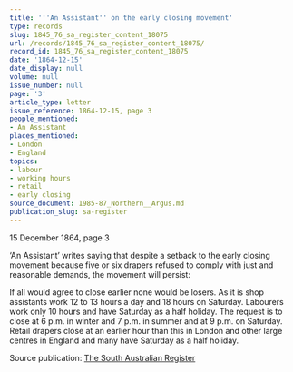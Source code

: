 ```yaml
---
title: '''An Assistant'' on the early closing movement'
type: records
slug: 1845_76_sa_register_content_18075
url: /records/1845_76_sa_register_content_18075/
record_id: 1845_76_sa_register_content_18075
date: '1864-12-15'
date_display: null
volume: null
issue_number: null
page: '3'
article_type: letter
issue_reference: 1864-12-15, page 3
people_mentioned:
- An Assistant
places_mentioned:
- London
- England
topics:
- labour
- working hours
- retail
- early closing
source_document: 1985-87_Northern__Argus.md
publication_slug: sa-register
---
```


15 December 1864, page 3

‘An Assistant’ writes saying that despite a setback to the early closing movement because five or six drapers refused to comply with just and reasonable demands, the movement will persist:

If all would agree to close earlier none would be losers.  As it is shop assistants work 12 to 13 hours a day and 18 hours on Saturday.  Labourers work only 10 hours and have Saturday as a half holiday.  The request is to close at 6 p.m. in winter and 7 p.m. in summer and at 9 p.m. on Saturday.  Retail drapers close at an earlier hour than this in London and other large centres in England and many have Saturday as a half holiday.

Source publication: [The South Australian Register](/publications/sa-register/)
